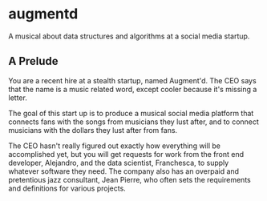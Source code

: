 # augmentd
A musical about data structures and algorithms at a social media startup.


## A Prelude
You are a recent hire at a stealth startup, named Augment'd. The CEO says that the name is a music related word, except cooler because it's missing a letter.

The goal of this start up is to produce a musical social media platform that connects fans with the songs from musicians they lust after, and to connect musicians with the dollars they lust after from fans.

The CEO hasn't really figured out exactly how everything will be accomplished yet, but you will get requests for work from the front end developer, Alejandro, and the data scientist, Franchesca, to supply whatever software they need. The company also has an overpaid and pretentious jazz consultant, Jean Pierre, who often sets the requirements and definitions for various projects.